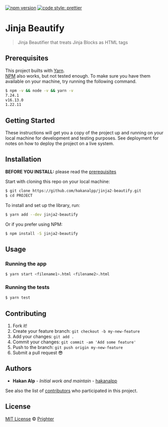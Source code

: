 [![npm version](https://badge.fury.io/js/jinja2-beautify.svg)](https://badge.fury.io/js/jinja2-beautify)
[![code style: prettier](https://img.shields.io/badge/code_style-prettier-ff69b4.svg?style=flat-square)](https://github.com/prettier/prettier)

# Jinja Beautify

> Jinja Beautifier that treats Jinja Blocks as HTML tags 

## Prerequisites

This project builts with [Yarn](https://yarnpkg.com/).\
[NPM](https://npmjs.org/) also works, but not tested enough.
To make sure you have them available on your machine,
try running the following command.

```sh
$ npm -v && node -v && yarn -v
7.24.1
v16.13.0
1.22.11
```
## Getting Started

These instructions will get you a copy of the project up and running on your local machine for development and testing purposes. See deployment for notes on how to deploy the project on a live system.

## Installation

**BEFORE YOU INSTALL:** please read the [prerequisites](#prerequisites)

Start with cloning this repo on your local machine:

```sh
$ git clone https://github.com/hakanalpp/jinja2-beautify.git
$ cd PROJECT
```

To install and set up the library, run:

```sh
$ yarn add --dev jinja2-beautify
```

Or if you prefer using NPM:

```sh
$ npm install -S jinja2-beautify
```

## Usage

### Running the app

```sh
$ yarn start <filename1>.html <filename2>.html
```

### Running the tests

```sh
$ yarn test
```

## Contributing

1.  Fork it!
2.  Create your feature branch: `git checkout -b my-new-feature`
3.  Add your changes: `git add .`
4.  Commit your changes: `git commit -am 'Add some feature'`
5.  Push to the branch: `git push origin my-new-feature`
6.  Submit a pull request :sunglasses:


## Authors

* **Hakan Alp** - *Initial work and maintain* - [hakanalpp](https://github.com/hakanalpp)

See also the list of [contributors](https://github.com/Prighter/jinja2-beautify/contributors) who participated in this project.

## License

[MIT License](LICENSE) © [Prighter](https://prighter.com/)
